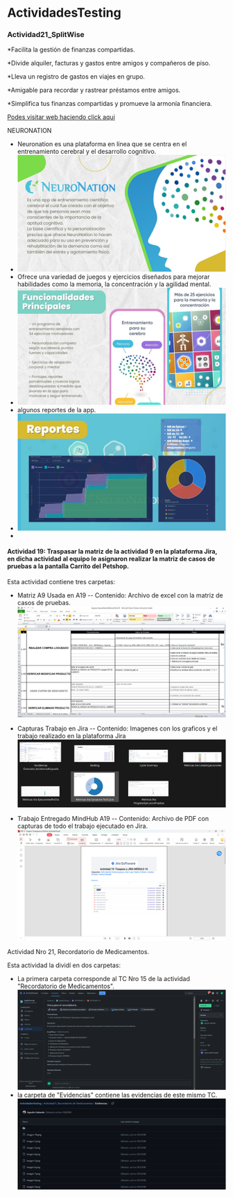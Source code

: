 # ActividadesTesting

### Actividad21_SplitWise

*Facilita la gestión de finanzas compartidas.

*Divide alquiler, facturas y gastos entre amigos y compañeros de piso.

*Lleva un registro de gastos en viajes en grupo.

*Amigable para recordar y rastrear préstamos entre amigos.

*Simplifica tus finanzas compartidas y promueve la armonía financiera.


[Podes visitar web haciendo click aqui](https://www.splitwise.com/)


NEURONATION


* Neuronation es una plataforma en línea que se centra en el entrenamiento cerebral y el desarrollo cognitivo.
* ![](https://github.com/MaxiOrellanadev/ActividadesTesting/blob/main/NeuroNation/Descripcion.jpg)
* Ofrece una variedad de juegos y ejercicios diseñados para mejorar habilidades como la memoria, la concentración y la agilidad mental.
* ![](https://github.com/MaxiOrellanadev/ActividadesTesting/blob/main/NeuroNation/funcionalidades.jpg)
* algunos reportes de la app.
* ![](https://github.com/MaxiOrellanadev/ActividadesTesting/blob/main/NeuroNation/Reportes.jpg)
* 



#### Actividad 19: Traspasar la matriz de la actividad 9 en la plataforma Jira, en dicha actividad al equipo le asignaron realizar la matriz de casos de pruebas a la pantalla Carrito del Petshop. 

Esta actividad contiene tres carpetas: 

- Matriz A9 Usada en A19
-- Contenido: Archivo de excel con la matriz de casos de pruebas.
![](https://github.com/MaxiOrellanadev/ActividadesTesting/blob/VanesaSinopoli/TrabajoActividad19/Matriz%20A9%20Usada%20en%20A19/Captura%20de%20Matriz.png)

- Capturas Trabajo en Jira
-- Contenido: Imagenes con los graficos y el trabajo realizado en la plataforma Jira
![](https://github.com/MaxiOrellanadev/ActividadesTesting/blob/main/TrabajoActividad19/Capturas%20Trabajo%20Jira%20A19/Captura%20Graficos%20Trabajo%20en%20Jira.png)

- Trabajo Entregado MindHub A19
-- Contenido: Archivo de PDF con capturas de todo el trabajo ejecutado en Jira. 
![](https://github.com/MaxiOrellanadev/ActividadesTesting/blob/main/TrabajoActividad19/Trabajo%20Entregado%20MindHub%20A19/Captura%20PDF%20entregado%20MindHub.png)

Actividad Nro 21, Recordatorio de Medicamentos.

Esta actividad la dividí en dos carpetas:

* La primera carpeta corresponde al TC Nro 15 de la actividad "Recordatorio de Medicamentos".
![](https://github.com/MaxiOrellanadev/ActividadesTesting/blob/main/Actividad21_Recordatorio%20de%20Medicamentos/Caso%20de%20Prueba/imagen%201.png)
* la carpeta de "Evidencias" contiene las evidencias de este mismo TC.
![](https://github.com/MaxiOrellanadev/ActividadesTesting/blob/main/Actividad21_Recordatorio%20de%20Medicamentos/Evidencias/imagen%20de%20todas%20las%20fotos..png)